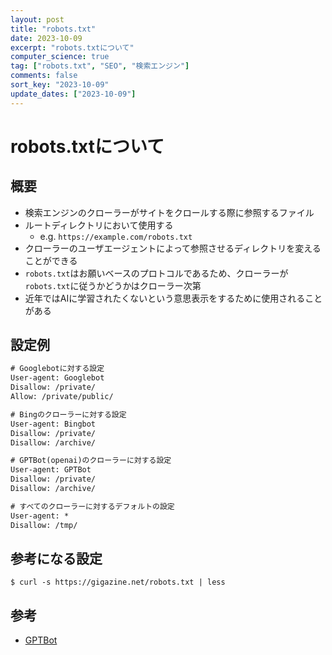 ```yaml
---
layout: post
title: "robots.txt"
date: 2023-10-09
excerpt: "robots.txtについて"
computer_science: true
tag: ["robots.txt", "SEO", "検索エンジン"]
comments: false
sort_key: "2023-10-09"
update_dates: ["2023-10-09"]
---
```


# robots.txtについて

## 概要
 - 検索エンジンのクローラーがサイトをクロールする際に参照するファイル
 - ルートディレクトリにおいて使用する
   - e.g. `https://example.com/robots.txt`
 - クローラーのユーザエージェントによって参照させるディレクトリを変えることができる
 - `robots.txt`はお願いベースのプロトコルであるため、クローラーが`robots.txt`に従うかどうかはクローラー次第
 - 近年ではAIに学習されたくないという意思表示をするために使用されることがある

## 設定例

```txt
# Googlebotに対する設定
User-agent: Googlebot
Disallow: /private/
Allow: /private/public/

# Bingのクローラーに対する設定
User-agent: Bingbot
Disallow: /private/
Disallow: /archive/

# GPTBot(openai)のクローラーに対する設定
User-agent: GPTBot
Disallow: /private/
Disallow: /archive/

# すべてのクローラーに対するデフォルトの設定
User-agent: *
Disallow: /tmp/
```

## 参考になる設定

```console
$ curl -s https://gigazine.net/robots.txt | less
```

## 参考
 - [GPTBot](https://platform.openai.com/docs/gptbot)

